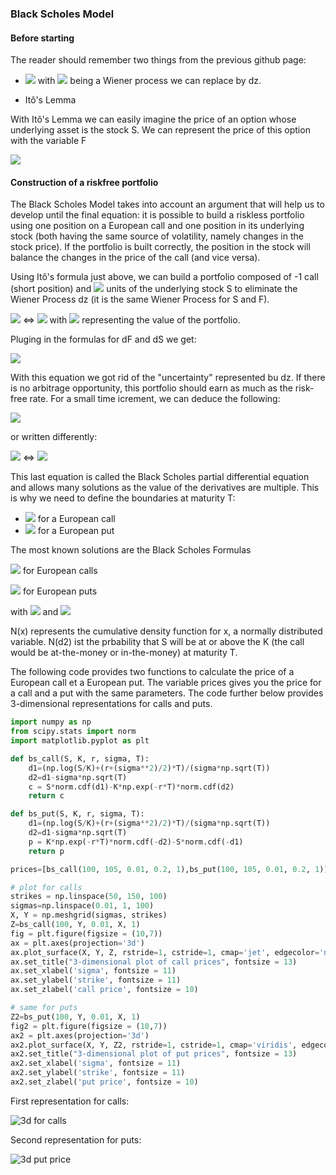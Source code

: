 ### Black Scholes Model

#### Before starting

The reader should remember two things from the previous github page:

* <img src="https://render.githubusercontent.com/render/math?math=\dS=\mu S\cdot dt%2b\sigma S\cdot \varepsilon \sqrt{dt}"> with <img src="https://render.githubusercontent.com/render/math?math=\varepsilon \sqrt{dt}">
being a Wiener process we can replace by dz.

* Itô's Lemma

With Itô's Lemma we can easily imagine the price of an option whose underlying asset is the stock S. We can represent the price of this option with the variable F

<img src="https://render.githubusercontent.com/render/math?math=\dF = (\frac{\delta F}{\delta S}\mu S %2b \frac{\delta F}{\delta t} %2b \frac{1}{2}\frac{\delta ^{2} F}{\delta S^{2}}\sigma ^{2}S^{2})dt %2b \frac{\delta F}{\delta S}\sigma S\cdot \varepsilon \sqrt{dt} ">

#### Construction of a riskfree portfolio

The Black Scholes Model takes into account an argument that will help us to develop until the final equation: it is possible to build a riskless portfolio using one position on a European call and one position in its underlying stock (both having the same source of volatility, namely changes in the stock price).
If the portfolio is built correctly, the position in the stock will balance the changes in the price of the call (and vice versa). 

Using Itô's formula just above, we can build a portfolio composed of -1 call (short position) and  <img src="https://render.githubusercontent.com/render/math?math=\frac{\delta F}{\delta S}"> units of the underlying stock S to eliminate the Wiener Process dz (it is the same Wiener Process for S and F). 

<img src="https://render.githubusercontent.com/render/math?math=\Pi = -F+%2b\frac{\delta F}{\delta S}S"> <=> <img src="https://render.githubusercontent.com/render/math?math=\Pi = -\Delta F%2b\frac{\delta F}{\delta S}{\Delta S}"> with <img src="https://render.githubusercontent.com/render/math?math=\Pi"> representing the value of the portfolio.  

Pluging in the formulas for dF and dS we get:

<img src="https://render.githubusercontent.com/render/math?math=\d\Pi =(-\frac{\delta F}{\delta t}-\frac{1}{2}\frac{\delta ^{2}F}{\delta S^{2}}\sigma ^{2}S^{2})dt">

With this equation we got rid of the "uncertainty" represented bu dz. If there is no arbitrage opportunity, this portfolio should earn as much as the risk-free rate. For a small time icrement, we can deduce the following:

<img src="https://render.githubusercontent.com/render/math?math=\d\Pi = r \Pi\cdot dt"> 

or written differently:

<img src="https://render.githubusercontent.com/render/math?math=\(\frac{\delta F}{\delta t}%2b\frac{1}{2}\frac{\delta ^{2}F}{\delta S^{2}}\sigma ^{2}S^{2})dt = r(-F%2b\frac{\delta F}{\delta S}S)dt"> <=> <img src="https://render.githubusercontent.com/render/math?math=\rF=\frac{\delta F}{\delta t}%2brs\frac{\delta F}{\delta S}%2b\frac{1}{2}\sigma ^{2}S^{2}\frac{\delta ^{2}F}{\delta S^{2}}">

This last equation is called the Black Scholes partial differential equation and allows many solutions as the value of the derivatives are multiple. 
This is why we need to define the boundaries at maturity T:
* <img src="https://render.githubusercontent.com/render/math?math=\max (S_{T}-K, 0)"> for a European call
* <img src="https://render.githubusercontent.com/render/math?math=\max (K-S_{T}, 0)"> for a European put

The most known solutions are the Black Scholes Formulas

<img src="https://render.githubusercontent.com/render/math?math=\c=S_{0}N(d_{1})-Ke^{-rT}N(d_{2})"> for European calls

<img src="https://render.githubusercontent.com/render/math?math=\p=Ke^{-rT}N(-d_{2})-S_{0}N(-d_{1})"> for European puts

with <img src="https://render.githubusercontent.com/render/math?math=\d_{1}=\frac{ln(S_{0}/K)%2b(r%2b\sigma ^{2}/2)T}{\sigma \sqrt{T}}"> and <img src="https://render.githubusercontent.com/render/math?math=\d_{2}=\frac{ln(S_{0}/K)%2b(r-\sigma ^{2}/2)T}{\sigma \sqrt{T}}=d_{1}-\sigma \sqrt{T}">

N(x) represents the cumulative density function for x, a normally distributed variable. N(d2) ist the prbability that S will be at or above the K (the call would be at-the-money or in-the-money) at maturity T.

The following code provides two functions to calculate the price of a European call et a European put. The variable prices gives you the price for a call and a put with the same parameters. The code further below provides 3-dimensional representations for calls and puts.

```python
import numpy as np
from scipy.stats import norm
import matplotlib.pyplot as plt

def bs_call(S, K, r, sigma, T):
    d1=(np.log(S/K)+(r+(sigma**2)/2)*T)/(sigma*np.sqrt(T))
    d2=d1-sigma*np.sqrt(T)
    c = S*norm.cdf(d1)-K*np.exp(-r*T)*norm.cdf(d2)
    return c

def bs_put(S, K, r, sigma, T):
    d1=(np.log(S/K)+(r+(sigma**2)/2)*T)/(sigma*np.sqrt(T))
    d2=d1-sigma*np.sqrt(T)
    p = K*np.exp(-r*T)*norm.cdf(-d2)-S*norm.cdf(-d1)
    return p

prices=[bs_call(100, 105, 0.01, 0.2, 1),bs_put(100, 105, 0.01, 0.2, 1)]

# plot for calls
strikes = np.linspace(50, 150, 100)
sigmas=np.linspace(0.01, 1, 100)
X, Y = np.meshgrid(sigmas, strikes)
Z=bs_call(100, Y, 0.01, X, 1)
fig = plt.figure(figsize = (10,7))
ax = plt.axes(projection='3d')
ax.plot_surface(X, Y, Z, rstride=1, cstride=1, cmap='jet', edgecolor='none')
ax.set_title("3-dimensional plot of call prices", fontsize = 13)
ax.set_xlabel('sigma', fontsize = 11)
ax.set_ylabel('strike', fontsize = 11)
ax.set_zlabel('call price', fontsize = 10)

# same for puts
Z2=bs_put(100, Y, 0.01, X, 1)
fig2 = plt.figure(figsize = (10,7))
ax2 = plt.axes(projection='3d')
ax2.plot_surface(X, Y, Z2, rstride=1, cstride=1, cmap='viridis', edgecolor='none')
ax2.set_title("3-dimensional plot of put prices", fontsize = 13)
ax2.set_xlabel('sigma', fontsize = 11)
ax2.set_ylabel('strike', fontsize = 11)
ax2.set_zlabel('put price', fontsize = 10)
```

First representation for calls:

![3d for calls](https://user-images.githubusercontent.com/76557960/151881096-51d78aa9-e49b-4ccc-9fea-3226d32fad41.png)

Second representation for puts:

![3d put price](https://user-images.githubusercontent.com/76557960/151881392-f8769da2-0574-4260-bb3b-5e8481f43b92.png)

